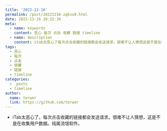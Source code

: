 ```yaml
---
title: '2022-12-16'
permalink: /post/20221216-zqkvu9.html
date: 2022-12-16 10:22:39
meta:
  - name: keywords
    content: 恶心 每次 点击 收藏 链接 timeline
  - name: description
    content: itab太恶心了每次点击收藏的链接都会发送请求。很难不让人猜想这是不是在收集用户数据。纯属流氓软件。
tags:
  - 恶心
  - 每次
  - 点击
  - 收藏
  - 链接
  - timeline
categories:
  - _posts
  - timeline
author:
  name: terwer
  link: https://github.com/terwer
---
```




* iTab太恶心了，每次点击收藏的链接都会发送请求。很难不让人猜想，这是不是在收集用户数据。纯属流氓软件。

‍
